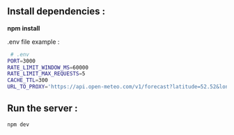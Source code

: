 ## Install dependencies : 
**npm install**

.env file example :
```sh
 # .env
PORT=3000
RATE_LIMIT_WINDOW_MS=60000
RATE_LIMIT_MAX_REQUESTS=5
CACHE_TTL=300
URL_TO_PROXY='https://api.open-meteo.com/v1/forecast?latitude=52.52&longitude=13.41&current=temperature_2m,wind_speed_10m&hourly=temperature_2m,relative_humidity_2m,wind_speed_10m'
```
## Run the server :
```sh
npm dev
```
